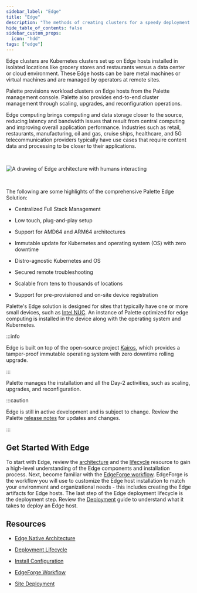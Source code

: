 ```yaml
---
sidebar_label: "Edge"
title: "Edge"
description: "The methods of creating clusters for a speedy deployment on any CSP"
hide_table_of_contents: false
sidebar_custom_props: 
  icon: "hdd"
tags: ["edge"]
---
```



Edge clusters are Kubernetes clusters set up on Edge hosts installed in isolated locations like grocery stores and restaurants versus a data center or cloud environment. These Edge hosts can be bare metal machines or virtual machines and are managed by operators at remote sites. 

Palette provisions workload clusters on Edge hosts from the Palette management console. Palette also provides end-to-end cluster management through scaling, upgrades, and reconfiguration operations.


Edge computing brings computing and data storage closer to the source, reducing latency and bandwidth issues that result from central computing and improving overall application performance. Industries such as retail, restaurants, manufacturing, oil and gas, cruise ships, healthcare, and 5G telecommunication providers typically have use cases that require content data and processing to be closer to their applications. 


<br />

![A drawing of Edge architecture with humans interacting](/clusters_edge_edge-arch-drawing.png)

<br />



The following are some highlights of the comprehensive Palette Edge Solution:

* Centralized Full Stack Management


* Low touch, plug-and-play setup


* Support for AMD64 and ARM64 architectures 


* Immutable update for Kubernetes and operating system (OS) with zero downtime


* Distro-agnostic Kubernetes and OS


* Secured remote troubleshooting


* Scalable from tens to thousands of locations


* Support for pre-provisioned and on-site device registration 


Palette's Edge solution is designed for sites that typically have one or more small devices, such as [Intel NUC](https://www.intel.com/content/www/us/en/products/docs/boards-kits/nuc/what-is-nuc-article.html). An instance of Palette optimized for edge computing is installed in the device along with the operating system and Kubernetes.


:::info

Edge is built on top of the open-source project [Kairos](https://kairos.io), which provides a tamper-proof immutable operating system with zero downtime rolling upgrade.

:::

Palette manages the installation and all the Day-2 activities, such as scaling, upgrades, and reconfiguration.


:::caution

Edge is still in active development and is subject to change. Review the Palette [release notes](../../release-notes.md) for updates and changes.


:::



## Get Started With Edge


To start with Edge, review the [architecture](architecture.md) and the [lifecycle](edge-native-lifecycle.md) resource to gain a high-level understanding of the Edge components and installation process. Next, become familiar with the [EdgeForge workflow](edgeforge-workflow/edgeforge-workflow.md). EdgeForge is the workflow you will use to customize the Edge host installation to match your environment and organizational needs - this includes creating the Edge artifacts for Edge hosts. The last step of the Edge deployment lifecycle is the deployment step. Review the [Deployment](site-deployment/site-deployment.md) guide to understand what it takes to deploy an Edge host.



## Resources

- [Edge Native Architecture](architecture.md)


- [Deployment Lifecycle](edge-native-lifecycle.md)


- [Install Configuration](edge-configuration/edge-configuration.md)


- [EdgeForge Workflow](edgeforge-workflow/edgeforge-workflow.md)


- [Site Deployment](site-deployment/site-deployment.md)

